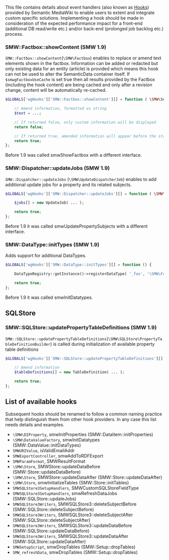 This file contains details about event handlers (also known as [Hooks][hooks]) provided by Semantic MediaWiki to enable users to extent and integrate custom specific solutions. Implementing a hook should be made in consideration of the expected performance impact for a front-end (additional DB read/write etc.) and/or back-end (prolonged job backlog etc.) process.

### SMW::Factbox::showContent (SMW 1.9)
<code>SMW::Factbox::showContent</code>(<code>\SMW\Factbox</code>) enables to replace or amend text elements shown in the factbox. Information can be added or redacted but only existing data for an entity (article) is provided which means this hook can not be used to alter the SemanticData container itself. If <code>$smwgFactboxUseCache</code> is set true then all results provided by the Factbox (including the hook content) are being cached and only after a revision change, content will be automatically re-cached.

```php
$GLOBALS['wgHooks']['SMW::Factbox::showContent'][] = function ( \SMW\SemanticData $semanticData, &$text ) {

	// Amend information, formatted as string
	$text = ...;

	// If returned false, only custom information will be displayed
	return false;

	// If returned true, amended information will appear before the standard Factbox
	return true;
};
```
Before 1.9 was called smwShowFactbox with a different interface.

### SMW::Dispatcher::updateJobs (SMW 1.9)
<code>SMW::Dispatcher::updateJobs</code> (<code>\SMW\UpdateDispatcherJob</code>) enables to add additional update jobs for a property and its related subjects.

```php
$GLOBALS['wgHooks']['SMW::Dispatcher::updateJobs'][] = function ( \SMW\DIProperty $property, &$jobs ) {

	$jobs[] = new UpdateJob( ... );

	return true;
};
```
Before 1.9 it was called smwUpdatePropertySubjects with a different interface.

### SMW::DataType::initTypes (SMW 1.9)
Adds support for additional DataTypes.

```php
$GLOBALS['wgHooks']['SMW::DataType::initTypes'][] = function () {

	DataTypeRegistry::getInstance()->registerDataType( '_foo', '\SMW\FooValue', \SMW\DataItem::TYPE_GEO );

	return true;
};
```
Before 1.9 it was called smwInitDatatypes.

## SQLStore
### SMW::SQLStore::updatePropertyTableDefinitions (SMW 1.9)
<code>SMW::SQLStore::updatePropertyTableDefinitions</code>(<code>\SMW\SQLStore\PropertyTableDefinitionBuilder</code>) is called during initialization of available property table definitions

```php
$GLOBALS['wgHooks']['SMW::SQLStore::updatePropertyTableDefinitions'][] = function ( \SMW\SQLStore\TableDefinition &$tableDefinitions ) {

	// Amend information
	$tableDefinitions[] = new TableDefinition( ... );

	return true;
};
```

## List of available hooks
Subsequent hooks should be renamed to follow a common naming practice that help distinguish them from other hook providers. In any case this list needs details and examples.

* <code>\SMW\DIProperty</code>, smwInitProperties (SMW::DataItem::initProperties)
* <code>\SMW\DataValueFactory</code>, smwInitDatatypes (SMW::DataValue::initDataTypes)
* <code>SMWURIValue</code>, isValidEmailAddr
* <code>SMWExportController</code>, smwAddToRDFExport
* <code>SMWParamFormat</code>, SMWResultFormat
* <code>\SMW\Store</code>, SMWStore::updateDataBefore (SMW::Store::updateDataBefore)
* <code>\SMW\Store</code>, SMWStore::updateDataAfter (SMW::Store::updateDataAfter)
* <code>\SMW\Store</code>, smwInitializeTables (SMW::Store::initTables)
* <code>SMWSQLStore3SetupHandlers</code>, SMWCustomSQLStoreFieldType
* <code>SMWSQLStore3SetupHandlers</code>, smwRefreshDataJobs (SMW::SQLStore::updateJobs)
* <code>SMWSQLStore3Writers</code>, SMWSQLStore3::deleteSubjectBefore (SMW::SQLStore::deleteSubjectBefore)
* <code>SMWSQLStore3Writers</code>, SMWSQLStore3::deleteSubjectAfter (SMW::SQLStore::deleteSubjectAfter)
* <code>SMWSQLStore3Writers</code>, SMWSQLStore3::updateDataBefore (SMW::SQLStore::updateDataBefore)
* <code>SMWSQLStore3Writers</code>, SMWSQLStore3::updateDataAfter (SMW::SQLStore::updateDataAfter)
* <code>SMWSetupScript</code>, smwDropTables (SMW::Setup::dropTables)
* <code>SMW_refreshData</code>, smwDropTables (SMW::Setup::dropTables)

[hooks]: https://www.mediawiki.org/wiki/Hooks "Manual:Hooks"